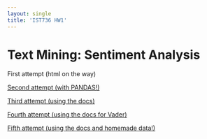 ```yaml
---
layout: single
title: 'IST736 HW1'
---
```


# Text Mining: Sentiment Analysis

First attempt (html on the way)

[Second attempt (with PANDAS!)](https://danielcaraway.github.io/html/HW1_pandas.html)

[Third attempt (using the docs)](https://danielcaraway.github.io/html/HW1_viathedocs.html)

[Fourth attempt (using the docs for Vader)](https://danielcaraway.github.io/html/HW1_viathedocs_vader.html) 

[Fifth attempt (using the docs and homemade data!)](https://danielcaraway.github.io/html/HW1_viathedocs_kdata.html)
 